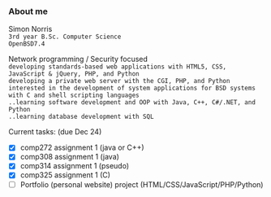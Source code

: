 ### About me
  Simon Norris    
  `3rd year B.Sc. Computer Science`    
  `OpenBSD7.4`  

Network programming / Security focused  
`developing standards-based web applications with HTML5, CSS, JavaScript & jQuery, PHP, and Python`  
`developing a private web server with the CGI, PHP, and Python`  
`interested in the development of system applications for BSD systems with C and shell scripting languages`        
`..learning software development and OOP with Java, C++, C#/.NET, and Python`  
`..learning database development with SQL`    

Current tasks: (due Dec 24)  
- [x] comp272 assignment 1 (java or C++)
- [x] comp308 assignment 1 (java)
- [x] comp314 assignment 1 (pseudo)
- [x] comp325 assignment 1 (C)
- [ ] Portfolio (personal website) project (HTML/CSS/JavaScript/PHP/Python)
<!--
**Ibenksy/Ibenksy** is a ✨ _special_ ✨ repository because its `README.md` (this file) appears on your GitHub profile.

Here are some ideas to get you started:

- 🔭 I’m currently working on ...
- 🌱 I’m currently learning ...
- 👯 I’m looking to collaborate on ...
- 🤔 I’m looking for help with ...
- 💬 Ask me about ...
- 📫 How to reach me: ...
- 😄 Pronouns: ...
- ⚡ Fun fact: ...
-->
